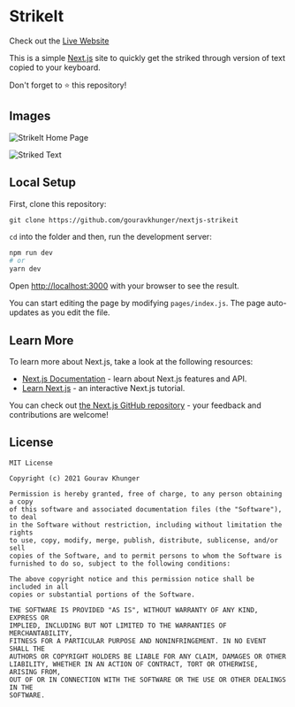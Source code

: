 # StrikeIt

Check out the [Live Website](https://strikeit.ml)

This is a simple [Next.js](https://nextjs.org/) site to quickly get the striked through version of text copied to your keyboard. 

Don't forget to ⭐️ this repository!

## Images

![StrikeIt Home Page](https://raw.githubusercontent.com/gouravkhunger/nextjs-strikeit/main/media/one.png)

![Striked Text](https://raw.githubusercontent.com/gouravkhunger/nextjs-strikeit/main/media/two.png)

## Local Setup

First, clone this repository:

```
git clone https://github.com/gouravkhunger/nextjs-strikeit
```

`cd` into the folder and then, run the development server:

```bash
npm run dev
# or
yarn dev
```

Open [http://localhost:3000](http://localhost:3000) with your browser to see the result.

You can start editing the page by modifying `pages/index.js`. The page auto-updates as you edit the file.

## Learn More

To learn more about Next.js, take a look at the following resources:

- [Next.js Documentation](https://nextjs.org/docs) - learn about Next.js features and API.
- [Learn Next.js](https://nextjs.org/learn) - an interactive Next.js tutorial.

You can check out [the Next.js GitHub repository](https://github.com/vercel/next.js/) - your feedback and contributions are welcome!

## License

```
MIT License

Copyright (c) 2021 Gourav Khunger

Permission is hereby granted, free of charge, to any person obtaining a copy
of this software and associated documentation files (the "Software"), to deal
in the Software without restriction, including without limitation the rights
to use, copy, modify, merge, publish, distribute, sublicense, and/or sell
copies of the Software, and to permit persons to whom the Software is
furnished to do so, subject to the following conditions:

The above copyright notice and this permission notice shall be included in all
copies or substantial portions of the Software.

THE SOFTWARE IS PROVIDED "AS IS", WITHOUT WARRANTY OF ANY KIND, EXPRESS OR
IMPLIED, INCLUDING BUT NOT LIMITED TO THE WARRANTIES OF MERCHANTABILITY,
FITNESS FOR A PARTICULAR PURPOSE AND NONINFRINGEMENT. IN NO EVENT SHALL THE
AUTHORS OR COPYRIGHT HOLDERS BE LIABLE FOR ANY CLAIM, DAMAGES OR OTHER
LIABILITY, WHETHER IN AN ACTION OF CONTRACT, TORT OR OTHERWISE, ARISING FROM,
OUT OF OR IN CONNECTION WITH THE SOFTWARE OR THE USE OR OTHER DEALINGS IN THE
SOFTWARE.
```
